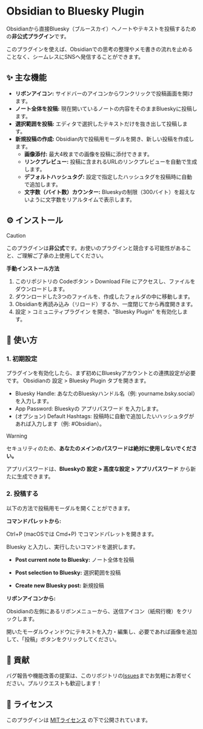 # Obsidian to Bluesky Plugin

Obsidianから直接Bluesky（ブルースカイ）へノートやテキストを投稿するための**非公式プラグイン**です。

このプラグインを使えば、Obsidianでの思考の整理やメモ書きの流れを止めることなく、シームレスにSNSへ発信することができます。
## ✨ 主な機能

- **リボンアイコン:** サイドバーのアイコンからワンクリックで投稿画面を開けます。
- **ノート全体を投稿:** 現在開いているノートの内容をそのままBlueskyに投稿します。
- **選択範囲を投稿:** エディタで選択したテキストだけを抜き出して投稿します。
- **新規投稿の作成:** Obsidian内で投稿用モーダルを開き、新しい投稿を作成します。
    - **画像添付:** 最大4枚までの画像を投稿に添付できます。
    - **リンクプレビュー:** 投稿に含まれるURLのリンクプレビューを自動で生成します。
    - **デフォルトハッシュタグ:** 設定で指定したハッシュタグを投稿時に自動で追加します。
    - **文字数（バイト数）カウンター:** Blueskyの制限（300バイト）を超えないように文字数をリアルタイムで表示します。
  
## ⚙️ インストール
> [!CAUTION]
> このプラグインは**非公式**です。お使いのプラグインと競合する可能性があること、ご理解ご了承の上使用してください。

**手動インストール方法**

1. このリポジトリの Codeボタン > Download File にアクセスし、ファイルをダウンロードします。
2. ダウンロードした3つのファイルを、作成したフォルダの中に移動します。
3. Obsidianを再読み込み（リロード）するか、一度閉じてから再度開きます。
4. 設定 > コミュニティプラグイン を開き、"Bluesky Plugin" を有効化します。

## 🚀 使い方
### 1. 初期設定

プラグインを有効化したら、まず初めにBlueskyアカウントとの連携設定が必要です。
Obsidianの 設定 > Bluesky Plugin タブを開きます。

- Bluesky Handle: あなたのBlueskyハンドル名（例: yourname.bsky.social）を入力します。
- App Password: Blueskyの アプリパスワード を入力します。
- (オプション) Default Hashtags: 投稿時に自動で追加したいハッシュタグがあれば入力します（例: #Obsidian）。


> [!WARNING]
>セキュリティのため、**あなたのメインのパスワードは絶対に使用しないでください。**
>
> アプリパスワードは、**Blueskyの 設定 > 高度な設定 > アプリパスワード** から新たに生成できます。

### 2. 投稿する

以下の方法で投稿用モーダルを開くことができます。

**コマンドパレットから:**

Ctrl+P (macOSでは Cmd+P) でコマンドパレットを開きます。

Bluesky と入力し、実行したいコマンドを選択します。

- **Post current note to Bluesky:** ノート全体を投稿

- **Post selection to Bluesky:** 選択範囲を投稿

- **Create new Bluesky post:** 新規投稿

**リボンアイコンから:**

Obsidianの左側にあるリボンメニューから、送信アイコン（紙飛行機）をクリックします。

開いたモーダルウィンドウにテキストを入力・編集し、必要であれば画像を追加して、「投稿」ボタンをクリックしてください。

## 🤝 貢献

バグ報告や機能改善の提案は、このリポジトリの[Issues](https://github.com/RieTamura/Obsidian_to_Bluesky/issues)までお気軽にお寄せください。プルリクエストも歓迎します！

## 📄 ライセンス

このプラグインは [MITライセンス](https://github.com/RieTamura/Obsidian_to_Bluesky/blob/main/LICENSE) の下で公開されています。
